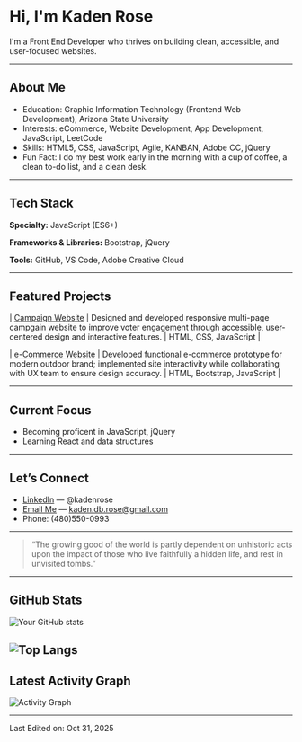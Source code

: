 # Hi, I'm Kaden Rose

I'm a Front End Developer who thrives on building clean, accessible, and user-focused websites.  

---

## About Me
-  Education: Graphic Information Technology (Frontend Web Development), Arizona State University
-  Interests: eCommerce, Website Development, App Development, JavaScript, LeetCode
-  Skills: HTML5, CSS, JavaScript, Agile, KANBAN, Adobe CC, jQuery
-  Fun Fact: I do my best work early in the morning with a cup of coffee, a clean to-do list, and a clean desk.

---

## Tech Stack

**Specialty:** JavaScript (ES6+)

**Frameworks & Libraries:** Bootstrap, jQuery

**Tools:** GitHub, VS Code, Adobe Creative Cloud
<!-- **Workflow:** [e.g. Responsive Design • Version Control • Accessibility-First Development] -->

---

## Featured Projects

| [Campaign Website](https://github.com/kadenrose/The-Campaign) | Designed and developed responsive multi-page campgain website to improve voter engagement through accessible, user-centered design and interactive features. | HTML, CSS, JavaScript |

| [e-Commerce Website](https://github.com/tsukidan/OperationBaseCamp) | Developed functional e-commerce prototype for modern outdoor brand; implemented site interactivity while collaborating with UX team to ensure design accuracy. | HTML, Bootstrap, JavaScript |
<!--| [Project Name](https://github.com/[yourusername]/[repo-name]) | [One-sentence project description.] | [Tech Used] | -->


---

## Current Focus
- Becoming proficent in JavaScript, jQuery
- Learning React and data structures  

---

## Let’s Connect
<!-- -  [Portfolio Website](https://[your-portfolio-link].com)  -->
-  [LinkedIn](https://www.linkedin.com/in/kadenrose/) — @kadenrose 
-  [Email Me](mailto:kaden.db.rose@gmail.com) — kaden.db.rose@gmail.com
-  Phone: (480)550-0993

---

> “The growing good of the world is partly dependent on unhistoric acts upon the impact of those who live faithfully a hidden life, and rest in unvisited tombs.”

---

## GitHub Stats  
![Your GitHub stats](https://github-readme-stats.vercel.app/api?username=kadenrose&show_icons=true&theme=tokyonight) 

![Top Langs](https://github-readme-stats.vercel.app/api/top-langs/?username=kadenrose)
---

## Latest Activity Graph

<img src="https://github-readme-activity-graph.vercel.app/graph?username=kadenrose&theme=github-dark&hide_border=true" alt="Activity Graph">

---
 
Last Edited on: Oct 31, 2025


